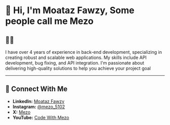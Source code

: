 # 👋 Hi, I'm Moataz Fawzy, Some people call me Mezo

## 🧑‍💻 
I have over 4 years of experience in back-end development, specializing in creating robust and scalable web applications. My skills include API development, bug fixing, and API integration. I'm passionate about delivering high-quality solutions to help you achieve your project goal

---


## 🤝 **Connect With Me**
- **LinkedIn:** [Moataz Fawzy](https://www.linkedin.com/in/moataz-fawzy-backend)  
- **Instagram:** [@mezo_5102](https://www.instagram.com/mezo_5102)  
- **X:** [Mezo](https://x.com/Mezo0345)
- **YouTube:** [Code With Mezo](https://youtube.com/@codewithmezo)  



